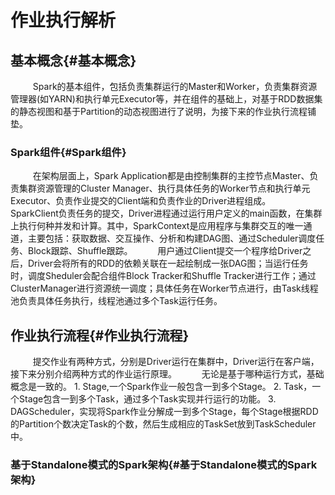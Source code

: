 # 作业执行解析

## 基本概念{#基本概念}
&nbsp;　　 Spark的基本组件，包括负责集群运行的Master和Worker，负责集群资源管理器(如YARN)和执行单元Executor等，并在组件的基础上，对基于RDD数据集的静态视图和基于Partition的动态视图进行了说明，为接下来的作业执行流程铺垫。
### Spark组件{#Spark组件}
&nbsp;　　 在架构层面上，Spark Application都是由控制集群的主控节点Master、负责集群资源管理的Cluster Manager、执行具体任务的Worker节点和执行单元Executor、负责作业提交的Client端和负责作业的Driver进程组成。
&nbsp;　　 SparkClient负责任务的提交，Driver进程通过运行用户定义的main函数，在集群上执行何种并发和计算。其中，SparkContext是应用程序与集群交互的唯一通道，主要包括：获取数据、交互操作、分析和构建DAG图、通过Scheduler调度任务、Block跟踪、Shuffle跟踪。
&nbsp;　　 用户通过Client提交一个程序给Driver之后，Driver会将所有的RDD的依赖关联在一起绘制成一张DAG图；当运行任务时，调度Sheduler会配合组件Block Tracker和Shuffle Tracker进行工作；通过ClusterManager进行资源统一调度；具体任务在Worker节点进行，由Task线程池负责具体任务执行，线程池通过多个Task运行任务。
## 作业执行流程{#作业执行流程}
&nbsp;　　 提交作业有两种方式，分别是Driver运行在集群中，Driver运行在客户端，接下来分别介绍两种方式的作业运行原理。
&nbsp;　　 无论是基于哪种运行方式，基础概念是一致的。
      1. Stage,一个Spark作业一般包含一到多个Stage。
      2. Task，一个Stage包含一到多个Task，通过多个Task实现并行运行的功能。
      3. DAGScheduler，实现将Spark作业分解成一到多个Stage，每个Stage根据RDD的Partition个数决定Task的个数，然后生成相应的TaskSet放到TaskScheduler中。
### 基于Standalone模式的Spark架构{#基于Standalone模式的Spark架构}
